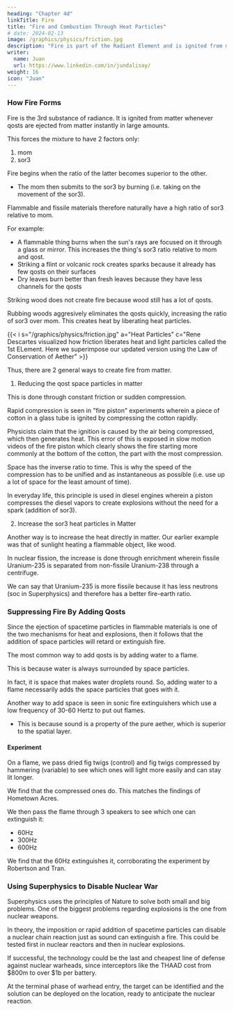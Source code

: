 ```yaml
---
heading: "Chapter 4d"
linkTitle: Fire
title: "Fire and Combustion Through Heat Particles"
# date: 2024-02-13
image: /graphics/physics/friction.jpg
description: "Fire is part of the Radiant Element and is ignited from matter whenever qosts are ejected from matter instantly in large amounts"
writer:
  name: Juan
  url: https://www.linkedin.com/in/jundalisay/
weight: 16
icon: "Juan"
---
```




### How Fire Forms

Fire is the 3rd substance of radiance. It is ignited from matter whenever qosts are ejected from matter instantly in large amounts.

This forces the mixture to have 2 factors only:

1. mom
2. sor3

Fire begins when the ratio of the latter becomes superior to the other. 
- The mom then submits to the sor3 by burning (i.e. taking on the movement of the sor3).

Flammable and fissile materials therefore naturally have a high ratio of sor3 relative to mom.

For example:
- A flammable thing burns when the sun's rays are focused on it through a glass or mirror. This increases the thing's sor3 ratio relative to mom and qost.
- Striking a flint or volcanic rock creates sparks because it already has few qosts on their surfaces
- Dry leaves burn better than fresh leaves because they have less channels for the qosts 

Striking wood does not create fire because wood still has a lot of qosts.

Rubbing woods aggresively eliminates the qosts quickly, increasing the ratio of sor3 over mom. This creates heat by liberating heat particles.

{{< i s="/graphics/physics/friction.jpg" a="Heat Particles" c="Rene Descartes visualized how friction liberates heat and light particles called the 1st ELement. Here we superimpose our updated version using the Law of Conservation of Aether" >}}


Thus, there are 2 general ways to create fire from matter.

1. Reducing the qost space particles in matter

This is done through constant friction or sudden compression. 

Rapid compression is seen in "fire piston" experiments wherein a piece of cotton in a glass tube is ignited by compressing the cotton rapidly.

Physicists claim that the ignition is caused by the air being compressed, which then generates heat. This error of this is exposed in slow motion videos of the fire piston which clearly shows the fire starting more commonly at the bottom of the cotton, the part with the most compression.

Space has the inverse ratio to time. This is why the speed of the compression has to be unified and as instantaneous as possible (i.e. use up a lot of space for the least amount of time).

In everyday life, this principle is used in diesel engines wherein a piston compresses the diesel vapors to create explosions without the need for a spark (addition of sor3).


2. Increase the sor3 heat particles in Matter

Another way is to increase the heat directly in matter. Our earlier example was that of sunlight heating a flammable object, like wood.

In nuclear fission, the increase is done through enrichment wherein fissile Uranium-235 is separated from non-fissile Uranium-238 through a centrifuge. 

We can say that Uranium-235 is more fissile because it has less neutrons (soc in Superphysics) and therefore has a better fire-earth ratio. 


### Suppressing Fire By Adding Qosts

Since the ejection of spacetime particles in flammable materials is one of the two mechanisms for heat and explosions, then it follows that the addition of space particles will retard or extinguish fire. 

The most common way to add qosts is by adding water to a flame.

This is because water is always surrounded by space particles. 

In fact, it is space that makes water droplets round. So, adding water to a flame necessarily adds the space particles that goes with it. 

Another way to add space is seen in sonic fire extinguishers which use a low frequency of 30-60 Hertz to put out flames. 
- This is because sound is a property of the pure aether, which is superior to the spatial layer. 


#### Experiment

On a flame, we pass dried fig twigs (control) and fig twigs compressed by hammering (variable) to see which ones will light more easily and can stay lit longer. 

We find that the compressed ones do. This matches the findings of Hometown Acres. 

We then pass the flame through 3 speakers to see which one can extinguish it:
- 60Hz
- 300Hz
- 600Hz

We find that the 60Hz extinguishes it, corroborating the experiment by Robertson and Tran. 


### Using Superphysics to Disable Nuclear War 

Superphysics uses the principles of Nature to solve both small and big problems. One of the biggest problems regarding explosions is the one from nuclear weapons.

In theory, the imposition or rapid addition of spacetime particles can disable a nuclear chain reaction just as sound can extinguish a fire. This could be tested first in nuclear reactors and then in nuclear explosions. 


If successful, the technology could be the last and cheapest line of defense against nuclear warheads, since interceptors like the THAAD cost from $800m to over $1b per battery. 

At the terminal phase of warhead entry, the target can be identified and the solution can be deployed on the location, ready to anticipate the nuclear reaction. 
